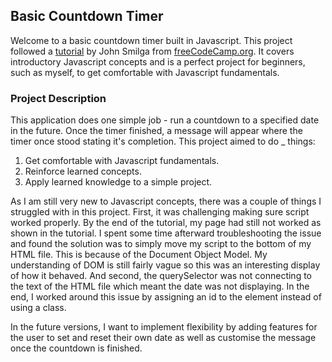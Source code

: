 ## Basic Countdown Timer

<p>Welcome to a basic countdown timer built in Javascript. This project followed a <a href="https://www.youtube.com/watch?v=3PHXvlpOkf4&t=17933s&ab_channel=freeCodeCamp.org">tutorial</a> by John Smilga from <a href="">freeCodeCamp.org</a>. It covers introductory Javascript concepts and is a perfect project for beginners, such as myself, to get comfortable with Javascript fundamentals.</p>

### Project Description

<p>This application does one simple job - run a countdown to a specified date in the future. Once the timer finished, a message will appear where the timer once stood stating it's completion. This project aimed to do _ things:</p>
<ol>
<li> Get comfortable with Javascript fundamentals.
<li> Reinforce learned concepts.
<li> Apply learned knowledge to a simple project.
</ol>

<p>As I am still very new to Javascript concepts, there was a couple of things I struggled with in this project. First, it was challenging making sure script worked properly. By the end of the tutorial, my page had still not worked as shown in the tutorial. I spent some time afterward troubleshooting the issue and found the solution was to simply move my script to the bottom of my HTML file. This is because of the Document Object Model. My understanding of DOM is still fairly vague so this was an interesting display of how it behaved. And second, the querySelector was not connecting to the text of the HTML file which meant the date was not displaying. In the end, I worked around this issue by assigning an id to the element instead of using a class.</p>

<p>In the future versions, I want to implement flexibility by adding features for the user to set and reset their own date as well as customise the message once the countdown is finished.</p>
